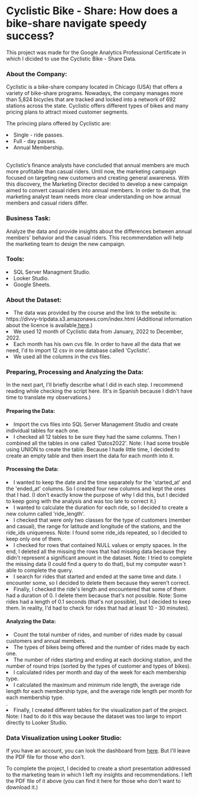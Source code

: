 # 
<h1> Cyclistic Bike - Share: How does a bike-share navigate speedy success? </h1>

<p> This project was made for the Google Analytics Professional Certificate in which I dicided to use the Cyclistic Bike - Share Data. </p>

<h3> About the Company: </h3>
<p> Cyclistic is a bike-share company located in Chicago (USA) that offers a variety of bike-share programs. Nowadays, the company manages more than 5,824 bicycles that are tracked and locked into a network of 692 stations across the state. Cyclistic offers different types of bikes and many pricing plans to attract mixed customer segments. 
<p> The princing plans offered by Cyclistic are: </p>
<li> Single - ride passes. </li>
<li> Full - day passes. </li>
<li> Annual Membership. </li> <br>
<p> Cyclistic’s finance analysts have concluded that annual members are much more profitable than casual riders. Until now, the marketing campaign focused on targeting new customers and creating general awareness. With this discovery, the Marketing Director decided to develop a new campaign aimed to convert casual riders into annual members. In order to do that, the marketing analyst team needs more clear understanding on how annual members and casual riders differ. </p>
<h3> Business Task: </h3>
<p> Analyze the data and provide insights about the differences between annual members' behavior and the casual riders. This recommendation will help the marketing team to design the new campaign. </p>
<h3> Tools: </h3>
<li> SQL Server Managment Studio. </li>
<li> Looker Studio. </li>
<li> Google Sheets. </li> 
<h3> About the Dataset: </h3>
<li> The data was provided by the course and the link to the website is: https://divvy-tripdata.s3.amazonaws.com/index.html 
(Additional information about the licence is available<a href="https://ride.divvybikes.com/data-license-agreement" target="_blank"> here</a>.)</li>
<li> We used 12 month of Cyclistic data from January, 2022 to December, 2022. </li>
<li> Each month has his own cvs file. In order to have all the data that we need, I'd to import 12 csv in one database called 'Cyclistic'. </li>
<li> We used all the columns in the cvs files. </li>
<h3> Preparing, Processing and Analyzing the Data: </h3>
<p> In the next part, I'll briefly describe what I did in each step. I recommend reading while checking the script here. (It's in Spanish because I didn't have time to translate my observations.) </p>
<h4> Preparing the Data: </h4>
<li> Import the cvs files into SQL Server Management Studio and create individual tables for each one. </li>
<li> I checked all 12 tables to be sure they had the same columns. Then I combined all the tables in one called 'Datos2022'. Note: I had some trouble using UNION to create the table. Because I hade little time, I decided to create an empty table and then insert the data for each month into it.   </li>
<h4> Processing the Data: </h4>
<li> I wanted to keep the date and the time separately for the 'started_at' and the 'ended_at' columns. So I created four new columns and kept the ones that I had. (I don't exactly know the purpose of why I did this, but I decided to keep going with the analysis and was too late to correct it.)</li>
<li> I wanted to calculate the duration for each ride, so I decided to create a new column called 'ride_length'. </li>
<li> I checked that were only two classes for the type of customers (member and casual), the range for latitude and longitude of the stations, and the ride_ids uniqueness. Note: I found some ride_ids repeated, so I decided to keep only one of them. </li>
<li> I checked for rows that contained NULL values or empty spaces. In the end, I deleted all the missing the rows that had missing data because they didn't represent a significant amount in the dataset. Note: I tried to complete the missing data (I could find a query to do that), but my computer wasn´t able to complete the query. </li>
<li> I search for rides that started and ended at the same time and date. I encounter some, so I decided to delete them because they weren't correct. </li>
<li> Finally, I checked the ride's length and encountered that some of them had a duration of 0. I delete them because that's not possible. Note: Some rides had a length of 0.1 seconds (that's not possible), but I decided to keep them. In reality, I'd had to check for rides that had at least 10 - 30 minutes). </li>
<h4> Analyzing the Data: </h4>
<li> Count the total number of rides, and number of rides made by casual customers and annual members.</li> 
<li> The types of bikes being offered and the number of rides made by each one. </li>
<li> The number of rides starting and ending at each docking station, and the number of round trips (sorted by the types of customer and types of bikes). </li>
<li> I calculated rides per month and day of the week for each membership type. </li>
<li> I calculated the maximum and minimum ride length, the average ride length for each membership type, and the average ride length per month for each membership type. </li>. 
<li> Finally, I created different tables for the visualization part of the project. Note: I had to do it this way because the dataset was too large to import directly to Looker Studio. </li>
<h3> Data Visualization using Looker Studio: </h3>
<p> If you have an account, you can look the dashboard from <a href="https://lookerstudio.google.com/s/lnejOF8JVCE" target="_blank"> here</a>. But I'll leave the PDF file for those who don't. </p>
<p> To complete the project, I decided to create a short presentation addressed to the marketing team in which I left my insights and recommendations. I left the PDF file of it above (you can find it here for those who don't want to download it.)</p>





